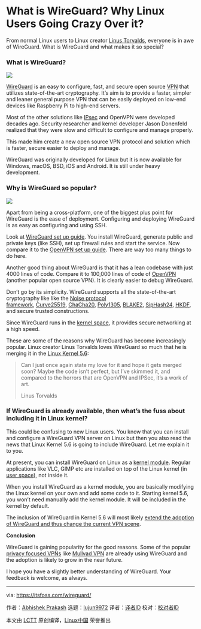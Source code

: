 [#]: collector: (lujun9972)
[#]: translator: (geekpi)
[#]: reviewer: ( )
[#]: publisher: ( )
[#]: url: ( )
[#]: subject: (What is WireGuard? Why Linux Users Going Crazy Over it?)
[#]: via: (https://itsfoss.com/wireguard/)
[#]: author: (Abhishek Prakash https://itsfoss.com/author/abhishek/)

What is WireGuard? Why Linux Users Going Crazy Over it?
======

From normal Linux users to Linux creator [Linus Torvalds][1], everyone is in awe of WireGuard. What is WireGuard and what makes it so special?

### What is WireGuard?

![][2]

[WireGuard][3] is an easy to configure, fast, and secure open source [VPN][4] that utilizes state-of-the-art cryptography. It’s aim is to provide a faster, simpler and leaner general purpose VPN that can be easily deployed on low-end devices like Raspberry Pi to high-end servers.

Most of the other solutions like [IPsec][5] and OpenVPN were developed decades ago. Security researcher and kernel developer Jason Donenfeld realized that they were slow and difficult to configure and manage properly.

This made him create a new open source VPN protocol and solution which is faster, secure easier to deploy and manage.

WireGuard was originally developed for Linux but it is now available for Windows, macOS, BSD, iOS and Android. It is still under heavy development.

### Why is WireGuard so popular?

![][6]

Apart from being a cross-platform, one of the biggest plus point for WireGuard is the ease of deployment. Configuring and deploying WireGuard is as easy as configuring and using SSH.

Look at [WireGuard set up guide][7]. You install WireGuard, generate public and private keys (like SSH), set up firewall rules and start the service. Now compare it to the [OpenVPN set up guide][8]. There are way too many things to do here.

Another good thing about WireGuard is that it has a lean codebase with just 4000 lines of code. Compare it to 100,000 lines of code of [OpenVPN][9] (another popular open source VPN). It is clearly easier to debug WireGuard.

Don’t go by its simplicity. WireGuard supports all the state-of-the-art cryptography like like the [Noise protocol framework][10], [Curve25519][11], [ChaCha20][12], [Poly1305][13], [BLAKE2][14], [SipHash24][15], [HKDF][16], and secure trusted constructions.

Since WireGuard runs in the [kernel space][17], it provides secure networking at a high speed.

These are some of the reasons why WireGuard has become increasingly popular. Linux creator Linus Torvalds loves WireGuard so much that he is merging it in the [Linux Kernel 5.6][18]:

> Can I just once again state my love for it and hope it gets merged soon? Maybe the code isn’t perfect, but I’ve skimmed it, and compared to the horrors that are OpenVPN and IPSec, it’s a work of art.
>
> Linus Torvalds

### If WireGuard is already available, then what’s the fuss about including it in Linux kernel?

This could be confusing to new Linux users. You know that you can install and configure a WireGuard VPN server on Linux but then you also read the news that Linux Kernel 5.6 is going to include WireGuard. Let me explain it to you.

At present, you can install WireGuard on Linux as a [kernel module][19]. Regular applications like VLC, GIMP etc are installed on top of the Linux kernel (in [user space][20]), not inside it.

When you install WireGuard as a kernel module, you are basically modifying the Linux kernel on your own and add some code to it. Starting kernel 5.6, you won’t need manually add the kernel module. It will be included in the kernel by default.

The inclusion of WireGuard in Kernel 5.6 will most likely [extend the adoption of WireGuard and thus change the current VPN scene][21].

**Conclusion**

WireGuard is gaining popularity for the good reasons. Some of the popular [privacy focused VPNs][22] like [Mullvad VPN][23] are already using WireGuard and the adoption is likely to grow in the near future.

I hope you have a slightly better understanding of WireGuard. Your feedback is welcome, as always.

--------------------------------------------------------------------------------

via: https://itsfoss.com/wireguard/

作者：[Abhishek Prakash][a]
选题：[lujun9972][b]
译者：[译者ID](https://github.com/译者ID)
校对：[校对者ID](https://github.com/校对者ID)

本文由 [LCTT](https://github.com/LCTT/TranslateProject) 原创编译，[Linux中国](https://linux.cn/) 荣誉推出

[a]: https://itsfoss.com/author/abhishek/
[b]: https://github.com/lujun9972
[1]: https://itsfoss.com/linus-torvalds-facts/
[2]: https://i0.wp.com/itsfoss.com/wp-content/uploads/2020/02/wireguard.png?ssl=1
[3]: https://www.wireguard.com/
[4]: https://en.wikipedia.org/wiki/Virtual_private_network
[5]: https://en.wikipedia.org/wiki/IPsec
[6]: https://i1.wp.com/itsfoss.com/wp-content/uploads/2020/02/wireguard-logo.png?ssl=1
[7]: https://www.linode.com/docs/networking/vpn/set-up-wireguard-vpn-on-ubuntu/
[8]: https://www.digitalocean.com/community/tutorials/how-to-set-up-an-openvpn-server-on-ubuntu-16-04
[9]: https://openvpn.net/
[10]: https://noiseprotocol.org/
[11]: https://cr.yp.to/ecdh.html
[12]: https://cr.yp.to/chacha.html
[13]: https://cr.yp.to/mac.html
[14]: https://blake2.net/
[15]: https://131002.net/siphash/
[16]: https://eprint.iacr.org/2010/264
[17]: http://www.linfo.org/kernel_space.html
[18]: https://itsfoss.com/linux-kernel-5-6/
[19]: https://wiki.archlinux.org/index.php/Kernel_module
[20]: http://www.linfo.org/user_space.html
[21]: https://www.zdnet.com/article/vpns-will-change-forever-with-the-arrival-of-wireguard-into-linux/
[22]: https://itsfoss.com/best-vpn-linux/
[23]: https://mullvad.net/en/
